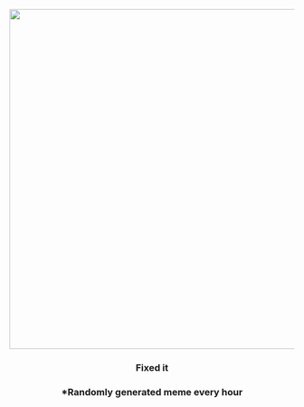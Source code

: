 <p align="center">
        <img src="https://i.redd.it/blc1h8uract91.jpg" width="600" height="600">
        </p>
        <h3 align="center">Fixed it</h3>
        <h3 align="center">*Randomly generated meme every hour</h3>
    